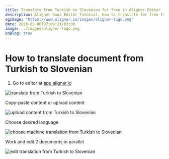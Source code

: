 ```yaml
---
title: Translate from Turkish to Slovenian for free in Aligner Editor
description: Aligner Dual Editor Tutorial. How to translate for free from Turkish to Slovenian. Aligner is multilingual document management platform. 
ogImage: "https://www.aligner.io/images/aligner-logo.png"
date: 2020-05-06T07:09:21+03:00
image: ../images/aligner-logo.png
onBlog: true
---
```


# How to translate document from Turkish to Slovenian

1. Go to editor at [app.aligner.io](https://app.aligner.io "Aligner App web page")

![translate from Turkish to Slovenian](../aligner-blank-editor.png "translate from Turkish to Slovenian")

Copy-paste content or upload content

![upload content from Turkish to Slovenian](../aligner-uploaded-document.png "upload content from Turkish to Slovenian")

Choose desired language

![choose machine translation from Turkish to Slovenian](../aligner-language-dropdown.png "choose machine translation from Turkish to Slovenian")

Work and edit 2 documents in parallel

![edit translation from Turkish to Slovenian](../aligner-double-sitded-editor.png "edit translation from Turkish to Slovenian")

